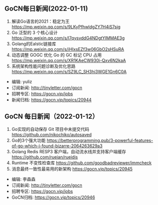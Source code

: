 ## GoCN每日新闻(2022-01-11)

1. 解读Go语言的2021：稳定为王 https://mp.weixin.qq.com/s/9LKyPfhwldgZY7H4iS7sjg
2. Go 泛型的 3 个核心设计 https://mp.weixin.qq.com/s/I7qysvddG4NDgtYIMMAE3g
3. Golang的Ealstic链接库 https://mp.weixin.qq.com/s/iHIxsEZf3w06GbO2sHSuRA
4. 动态调整 GOGC 优化 Go 的 GC 标记 CPU 占用 https://mp.weixin.qq.com/s/XR1KAeCW930i-Qxv6N2kaA
5. 系统架构性能问题诊断及优化思路 https://mp.weixin.qq.com/s/SZ9LC_SH3hi3WGE1Gn6C0A

* 编辑: yuliz
* 订阅新闻: http://tinyletter.com/gocn
* 招聘专区: https://gocn.vip/jobs
* 新闻归档: https://gocn.vip/topics/20944

## GoCN 每日新闻（2022-01-12）

1. Go实现的自动保存 Git 项目中未提交代码 https://github.com/nikochiko/autosaved
2. Go的3个强大功能 https://betterprogramming.pub/3-powerful-features-of-go-which-i-found-bizarre-2064263629a3
3. Golang Redis RESP3 客户端，自动流水线并支持客户端缓存 https://github.com/rueian/rueidis
4. Runtime 不变性检查库 https://github.com/goodbadreviewer/immcheck
5. 消息最终一致性最易用的新架构 https://gocn.vip/topics/20945

* 编辑: 李森森
* 订阅新闻: http://tinyletter.com/gocn
* 招聘专区: https://gocn.vip/jobs
* GoCN归档: https://gocn.vip/topics/20946
